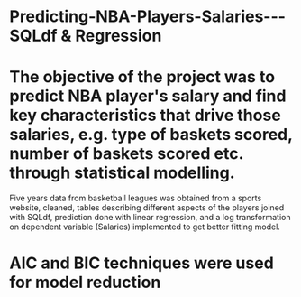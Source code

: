 # Predicting-NBA-Players-Salaries---SQLdf & Regression

# The objective of the project was to predict NBA player's salary and find key characteristics that drive those salaries, e.g. type of baskets scored, number of baskets scored etc. through statistical modelling.
Five years data from basketball leagues was obtained from a sports website, cleaned, tables describing different aspects of the players joined with SQLdf, prediction done with linear regression, and a log transformation on dependent variable (Salaries) implemented to get better fitting model.

# AIC and BIC techniques were used for model reduction

